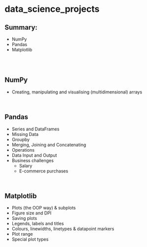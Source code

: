 # data_science_projects

## Summary:

  - NumPy 
  - Pandas
  - Matplotlib
<br>
<br>

## NumPy
  - Creating, manipulating and visualising (multidimensional) arrays
<br> 

## Pandas
  - Series and DataFrames
  - Missing Data
  - Groupby
  - Merging, Joining and Concatenating
  - Operations
  - Data Input and Output
  - Business challenges
    * Salary
    * E-commerce purchases
<br>

## Matplotlib
  - Plots (the OOP way) & subplots
  - Figure size and DPI
  - Saving plots
  - Legends, labels and titles
  - Colours, linewidths, linetypes & datapoint markers
  - Plot range
  - Special plot types
<br>

